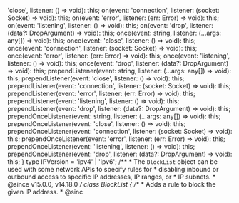 'close', listener: () => void): this;
        on(event: 'connection', listener: (socket: Socket) => void): this;
        on(event: 'error', listener: (err: Error) => void): this;
        on(event: 'listening', listener: () => void): this;
        on(event: 'drop', listener: (data?: DropArgument) => void): this;
        once(event: string, listener: (...args: any[]) => void): this;
        once(event: 'close', listener: () => void): this;
        once(event: 'connection', listener: (socket: Socket) => void): this;
        once(event: 'error', listener: (err: Error) => void): this;
        once(event: 'listening', listener: () => void): this;
        once(event: 'drop', listener: (data?: DropArgument) => void): this;
        prependListener(event: string, listener: (...args: any[]) => void): this;
        prependListener(event: 'close', listener: () => void): this;
        prependListener(event: 'connection', listener: (socket: Socket) => void): this;
        prependListener(event: 'error', listener: (err: Error) => void): this;
        prependListener(event: 'listening', listener: () => void): this;
        prependListener(event: 'drop', listener: (data?: DropArgument) => void): this;
        prependOnceListener(event: string, listener: (...args: any[]) => void): this;
        prependOnceListener(event: 'close', listener: () => void): this;
        prependOnceListener(event: 'connection', listener: (socket: Socket) => void): this;
        prependOnceListener(event: 'error', listener: (err: Error) => void): this;
        prependOnceListener(event: 'listening', listener: () => void): this;
        prependOnceListener(event: 'drop', listener: (data?: DropArgument) => void): this;
    }
    type IPVersion = 'ipv4' | 'ipv6';
    /**
     * The `BlockList` object can be used with some network APIs to specify rules for
     * disabling inbound or outbound access to specific IP addresses, IP ranges, or
     * IP subnets.
     * @since v15.0.0, v14.18.0
     */
    class BlockList {
        /**
         * Adds a rule to block the given IP address.
         * @sinc